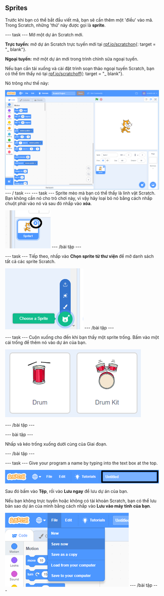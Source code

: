 ## Sprites

Trước khi bạn có thể bắt đầu viết mã, bạn sẽ cần thêm một 'điều' vào mã. Trong Scratch, những 'thứ' này được gọi là **sprite**.

\--- task \--- Mở một dự án Scratch mới.

**Trực tuyến:** mở dự án Scratch trực tuyến mới tại [rpf.io/scratchon](http://rpf.io/scratchon){: target = "_ blank"}.

**Ngoại tuyến:** mở một dự án mới trong trình chỉnh sửa ngoại tuyến.

Nếu bạn cần tải xuống và cài đặt trình soạn thảo ngoại tuyến Scratch, bạn có thể tìm thấy nó tại [rpf.io/scratchoff](http://rpf.io/scratchoff){: target = "_ blank"}.

Nó trông như thế này:

![ảnh chụp màn hình](images/band-scratch.png) \--- / task \--- \--- task \--- Sprite mèo mà bạn có thể thấy là linh vật Scratch. Bạn không cần nó cho trò chơi này, vì vậy hãy loại bỏ nó bằng cách nhấp chuột phải vào nó và sau đó nhấp vào **xóa**.

![ảnh chụp màn hình](images/band-delete-annotated.png) \--- /bài tập \---

\--- task \--- Tiếp theo, nhấp vào **Chọn sprite từ thư viện** để mở danh sách tất cả các sprite Scratch.

![ảnh chụp màn hình](images/band-sprite-library.png) \--- /bài tập \---

\--- task \--- Cuộn xuống cho đến khi bạn thấy một sprite trống. Bấm vào một cái trống để thêm nó vào dự án của bạn.

![ảnh chụp màn hình](images/band-sprite-drum.png)

\--- /bài tập \---

\--- bài tập \---

Nhấp và kéo trống xuống dưới cùng của Giai đoạn.

\--- /bài tập \---

\--- task \--- Give your program a name by typing into the text box at the top.

![Tên](images/band-name-annotated.png)

Sau đó bấm vào **Tệp**, rồi vào **Lưu ngay** để lưu dự án của bạn.

Nếu bạn không trực tuyến hoặc không có tài khoản Scratch, bạn có thể lưu bản sao dự án của mình bằng cách nhấp vào **Lưu vào máy tính của bạn**.

![ảnh chụp màn hình](images/band-save.png) \--- /bài tập \---